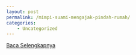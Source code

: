 ```yaml
---
layout: post
permalink: /mimpi-suami-mengajak-pindah-rumah/
categories:
    - Uncategorized
---
```


[Baca Selengkapnya](/08)